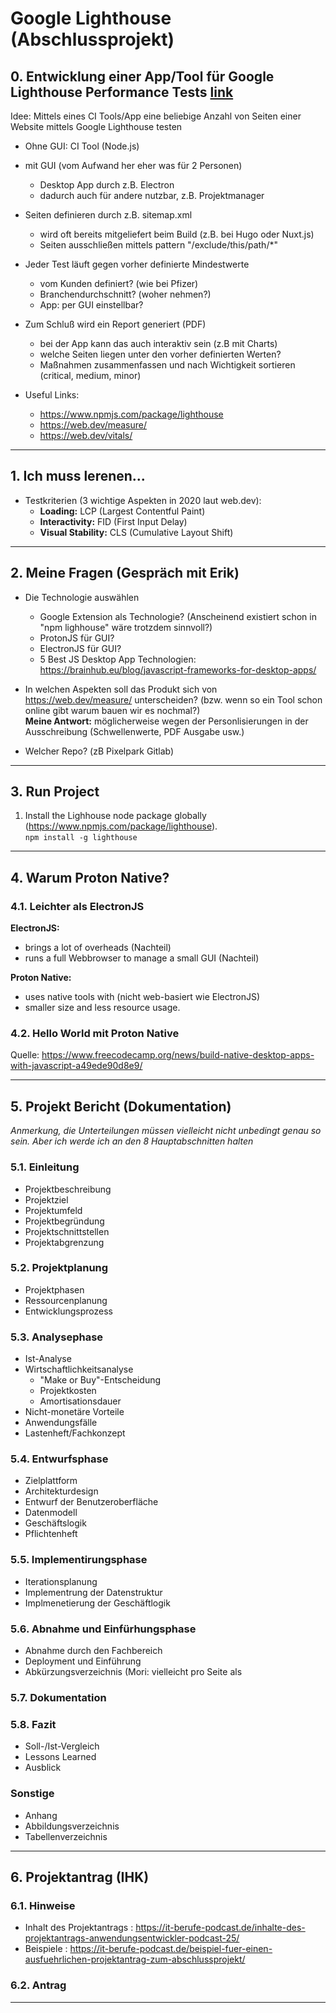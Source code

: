# Google Lighthouse (Abschlussprojekt)

## 0. Entwicklung einer App/Tool für Google Lighthouse Performance Tests [link](https://intra.powerofone.de/confluence/pages/viewpage.action?pageId=141018370)
Idee: Mittels eines CI Tools/App eine beliebige Anzahl von Seiten einer Website mittels Google Lighthouse testen

* Ohne GUI: CI Tool (Node.js)

* mit GUI (vom Aufwand her eher was für 2 Personen)
    * Desktop App durch z.B. Electron
    * dadurch auch für andere nutzbar, z.B. Projektmanager

* Seiten definieren durch z.B. sitemap.xml
    * wird oft bereits mitgeliefert beim Build (z.B. bei Hugo oder Nuxt.js)
    * Seiten ausschließen mittels pattern "/exclude/this/path/*"    

* Jeder Test läuft gegen vorher definierte Mindestwerte
    * vom Kunden definiert? (wie bei Pfizer)
    * Branchendurchschnitt? (woher nehmen?)
    * App: per GUI einstellbar?

* Zum Schluß wird ein Report generiert (PDF) 
    * bei der App kann das auch interaktiv sein (z.B mit Charts)
    * welche Seiten liegen unter den vorher definierten Werten?
    * Maßnahmen zusammenfassen und nach Wichtigkeit sortieren (critical, medium, minor)
    
* Useful Links:
    * https://www.npmjs.com/package/lighthouse
    * https://web.dev/measure/
    * https://web.dev/vitals/

___

## 1. Ich muss lerenen...

* Testkriterien (3 wichtige Aspekten in 2020 laut web.dev):
   * __Loading:__ LCP (Largest Contentful Paint)
   * __Interactivity:__ FID (First Input Delay)
   * __Visual Stability:__ CLS (Cumulative Layout Shift)

___

## 2. Meine Fragen (Gespräch mit Erik)

* Die Technologie auswählen
   * Google Extension als Technologie? (Anscheinend existiert schon in "npm lighhouse" wäre trotzdem sinnvoll?)
   * ProtonJS für GUI?
   * ElectronJS für GUI?
   * 5 Best JS Desktop App Technologien: https://brainhub.eu/blog/javascript-frameworks-for-desktop-apps/
   
* In welchen Aspekten soll das Produkt sich von https://web.dev/measure/ unterscheiden? (bzw. wenn so ein Tool schon online gibt warum bauen wir es nochmal?)  
__Meine Antwort:__ möglicherweise wegen der Personlisierungen in der Ausschreibung (Schwellenwerte, PDF Ausgabe usw.)
   
* Welcher Repo? (zB Pixelpark Gitlab)
___

## 3. Run Project
1. Install the Lighhouse node package globally (https://www.npmjs.com/package/lighthouse).  
   ``npm install -g lighthouse``
   
   
___

## 4. Warum Proton Native?

### 4.1. Leichter als ElectronJS

__ElectronJS:__  
* brings a lot of overheads (Nachteil)
* runs a full Webbrowser to manage a small GUI (Nachteil)

__Proton Native:__
* uses native tools with (nicht web-basiert wie ElectronJS)
* smaller size and less resource usage.

### 4.2. Hello World mit Proton Native
Quelle: https://www.freecodecamp.org/news/build-native-desktop-apps-with-javascript-a49ede90d8e9/

___

## 5. Projekt Bericht (Dokumentation)

_Anmerkung, die Unterteilungen müssen vielleicht nicht unbedingt genau so sein. Aber ich werde ich an den 8 Hauptabschnitten halten_

### 5.1. Einleitung
* Projektbeschreibung
* Projektziel
* Projektumfeld
* Projektbegründung
* Projektschnittstellen
* Projektabgrenzung

### 5.2. Projektplanung
* Projektphasen
* Ressourcenplanung
* Entwicklungsprozess

### 5.3. Analysephase
* Ist-Analyse
* Wirtschaftlichkeitsanalyse
   * "Make or Buy"-Entscheidung
   * Projektkosten
   * Amortisationsdauer
* Nicht-monetäre Vorteile
* Anwendungsfälle
* Lastenheft/Fachkonzept

### 5.4. Entwurfsphase
* Zielplattform
* Architekturdesign
* Entwurf der Benutzeroberfläche
* Datenmodell
* Geschäftslogik
* Pflichtenheft

### 5.5. Implementirungsphase
* Iterationsplanung
* Implementrung der Datenstruktur
* Implmenetierung der Geschäftlogik

### 5.6. Abnahme und Einfürhungsphase
* Abnahme durch den Fachbereich
* Deployment und Einführung
* Abkürzungsverzeichnis (Mori: vielleicht pro Seite als 

### 5.7. Dokumentation

### 5.8. Fazit
* Soll-/Ist-Vergleich
* Lessons Learned
* Ausblick

### Sonstige
* Anhang
* Abbildungsverzeichnis
* Tabellenverzeichnis

___

## 6. Projektantrag (IHK)

### 6.1. Hinweise
* Inhalt des Projektantrags : https://it-berufe-podcast.de/inhalte-des-projektantrags-anwendungsentwickler-podcast-25/
* Beispiele : https://it-berufe-podcast.de/beispiel-fuer-einen-ausfuehrlichen-projektantrag-zum-abschlussprojekt/

### 6.2. Antrag

___
